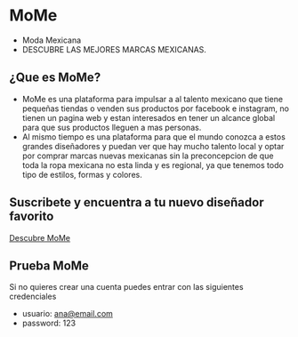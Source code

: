 
# MoMe
- Moda Mexicana
- DESCUBRE LAS MEJORES MARCAS MEXICANAS.

## ¿Que es MoMe?
- MoMe es una plataforma para impulsar a al talento mexicano que tiene pequeñas tiendas o venden sus productos por facebook e instagram, no tienen un pagina web y estan interesados en tener un alcance global para que sus productos lleguen a mas personas.
- Al mismo tiempo es una plataforma para que el mundo conozca a estos grandes diseñadores y puedan ver que hay mucho talento local y optar por comprar marcas nuevas mexicanas sin la preconcepcion de que toda la ropa mexicana no esta linda y es regional, ya que tenemos todo tipo de estilos, formas y colores.

## Suscribete y encuentra a tu nuevo diseñador favorito
[Descubre MoMe](https://mome.netlify.com/)


## Prueba MoMe
Si no quieres crear una cuenta puedes entrar con las siguientes credenciales
- usuario: ana@email.com
- password: 123
